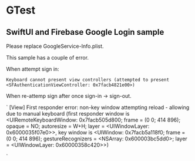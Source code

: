 # GTest

## SwiftUI and Firebase Google Login sample

Please replace GoogleService-Info.plist.

This sample has a couple of error.


When attempt sign in: <br>

`
  Keyboard cannot present view controllers (attempted to present <SFAuthenticationViewController: 0x7facb4821e00>)
`

When re-attemp sign after once sign-in -> sign-out.

`
[View] First responder error: non-key window attempting reload - allowing due to manual keyboard (first responder window is <UIRemoteKeyboardWindow: 0x7facb505d800; frame = (0 0; 414 896); opaque = NO; autoresize = W+H; layer = <UIWindowLayer: 0x6000035f07e0>>, key window is <UIWindow: 0x7facb5a118f0; frame = (0 0; 414 896); gestureRecognizers = <NSArray: 0x600003bc5dd0>; layer = <UIWindowLayer: 0x60000358c420>>)

`
